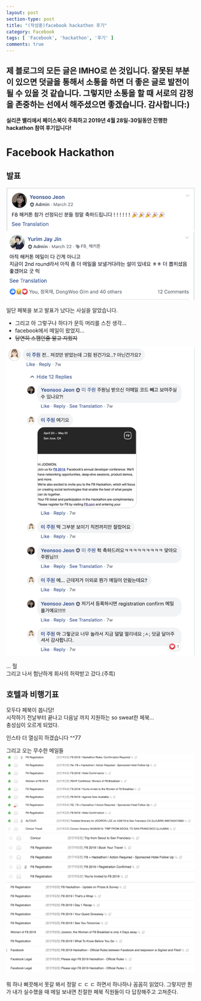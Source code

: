 ```yaml
---
layout: post
section-type: post
title: "(작성중)facebook hackathon 후기"
category: Facebook
tags: [ 'Facebook', 'hackathon', '후기' ]
comments: true
---
```

제 블로그의 모든 글은 IMHO로 쓴 것입니다.
잘못된 부분이 있으면 덧글을 통해서 소통을 하면 더 좋은 글로 발전이 될 수 있을 것 같습니다.
그렇지만 소통을 할 때 서로의 감정을 존중하는 선에서 해주셨으면 좋겠습니다.
감사합니다:)
---
<b>실리콘 밸리에서 페이스북이 주최하고 2019년 4월 28일-30일동안 진행한 hackathon 참여 후기입니다!</b>


# Facebook Hackathon
## 발표
<img alt="success" src = "/images/2019-05-17-facebook-hackathon/발표났구나1.png"/>
<img alt="success" src = "/images/2019-05-17-facebook-hackathon/발표났구나2.png"/>

일단 페북을 보고 발표가 났다는 사실을 알았습니다.  
- 그리고 아 그렇구나 하다가 문득 머리를 스친 생각...
- facebook에서 메일이 왔었지...
- ~~당연히 스팸인줄 알고 지웠지~~


<img alt="success" src = "/images/2019-05-17-facebook-hackathon/전수연님과_대화.png"/>

... 헐  
그리고 나서 험난하게 회사의 허락받고 갔다.(주륵)  




## 호텔과 비행기표

모두다 페북이 쏩니당!  
시작하기 전날부터 끝나고 다음날 까지 지원하는 so sweat한 페북...  
충성심이 오르게 되었다.  

인스타 더 열심히 하겠습니다 ^^77

그리고 오는 무수한 메일들
<img alt="success" src = "/images/2019-05-17-facebook-hackathon/메일들1.png"/>
<img alt="success" src = "/images/2019-05-17-facebook-hackathon/메일들2.png"/>
<img alt="success" src = "/images/2019-05-17-facebook-hackathon/메일들3.png"/>

뭐 하나 삐끗해서 못갈 봐서 정말 ㄷ ㄷ ㄷ 하면서 하나하나 꼼꼼히 읽었다.
그렇지만 뭔가 내가 실수했을 때 메일 보내면 친절한 페북 직원들이 다 답장해주고 고쳐준다.
